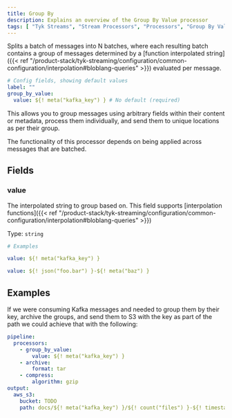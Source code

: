 ```yaml
---
title: Group By
description: Explains an overview of the Group By Value processor
tags: [ "Tyk Streams", "Stream Processors", "Processors", "Group By Value" ]
---
```


Splits a batch of messages into N batches, where each resulting batch contains a group of messages determined by a [function interpolated string]({{< ref "/product-stack/tyk-streaming/configuration/common-configuration/interpolation#bloblang-queries" >}}) evaluated per message.

```yml
# Config fields, showing default values
label: ""
group_by_value:
  value: ${! meta("kafka_key") } # No default (required)
```

This allows you to group messages using arbitrary fields within their content or metadata, process them individually, and send them to unique locations as per their group.

The functionality of this processor depends on being applied across messages that are batched.

<!-- TODO: Batching link add You can find out more about batching [in this doc](/docs/configuration/batching). -->

## Fields

### value

The interpolated string to group based on.
This field supports [interpolation functions]({{< ref "/product-stack/tyk-streaming/configuration/common-configuration/interpolation#bloblang-queries" >}})


Type: `string`  

```yml
# Examples

value: ${! meta("kafka_key") }

value: ${! json("foo.bar") }-${! meta("baz") }
```

## Examples

If we were consuming Kafka messages and needed to group them by their key, archive the groups, and send them to S3 with the key as part of the path we could achieve that with the following:

```yaml
pipeline:
  processors:
    - group_by_value:
        value: ${! meta("kafka_key") }
    - archive:
        format: tar
    - compress:
        algorithm: gzip
output:
  aws_s3:
    bucket: TODO
    path: docs/${! meta("kafka_key") }/${! count("files") }-${! timestamp_unix_nano() }.tar.gz
```

